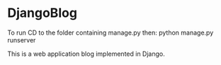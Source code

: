 # DjangoBlog

To run CD to the folder containing manage.py
then: python manage.py runserver

This is a web application blog implemented in Django.
